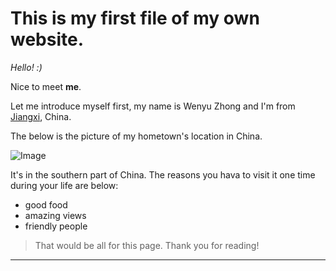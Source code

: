 # This is my first file of my own website.

_Hello! :)_

Nice to meet __me__.

Let me introduce myself first, my name is Wenyu Zhong and I'm from [Jiangxi](https://zh.wikipedia.org/wiki/%E6%B1%9F%E8%A5%BF%E7%9C%81), China.

The below is the picture of my hometown's location in China.



![Image](https://upload.wikimedia.org/wikipedia/commons/thumb/6/64/Jiangxi_in_China_%28%2Ball_claims_hatched%29.svg/500px-Jiangxi_in_China_%28%2Ball_claims_hatched%29.svg.png)

It's in the southern part of China. The reasons you hava to visit it one time during your life are below:

* good food
* amazing views
* friendly people

>That would be all for this page. Thank you for reading!

---
